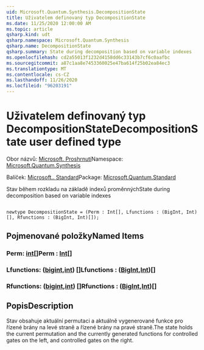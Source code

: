 ```yaml
---
uid: Microsoft.Quantum.Synthesis.DecompositionState
title: Uživatelem definovaný typ DecompositionState
ms.date: 11/25/2020 12:00:00 AM
ms.topic: article
qsharp.kind: udt
qsharp.namespace: Microsoft.Quantum.Synthesis
qsharp.name: DecompositionState
qsharp.summary: State during decomposition based on variable indexes
ms.openlocfilehash: cd2a55013f1232d4158dd6c33143b7cf6c0aafbc
ms.sourcegitcommit: a87c1aa8e7453360025e47ba614f25b02ea84ec3
ms.translationtype: MT
ms.contentlocale: cs-CZ
ms.lasthandoff: 11/26/2020
ms.locfileid: "96203191"
---
```

# <a name="decompositionstate-user-defined-type"></a><span data-ttu-id="a6412-102">Uživatelem definovaný typ DecompositionState</span><span class="sxs-lookup"><span data-stu-id="a6412-102">DecompositionState user defined type</span></span>

<span data-ttu-id="a6412-103">Obor názvů: [Microsoft. Proshrnutí](xref:Microsoft.Quantum.Synthesis)</span><span class="sxs-lookup"><span data-stu-id="a6412-103">Namespace: [Microsoft.Quantum.Synthesis](xref:Microsoft.Quantum.Synthesis)</span></span>

<span data-ttu-id="a6412-104">Balíček: [Microsoft.. Standard](https://nuget.org/packages/Microsoft.Quantum.Standard)</span><span class="sxs-lookup"><span data-stu-id="a6412-104">Package: [Microsoft.Quantum.Standard](https://nuget.org/packages/Microsoft.Quantum.Standard)</span></span>


<span data-ttu-id="a6412-105">Stav během rozkladu na základě indexů proměnných</span><span class="sxs-lookup"><span data-stu-id="a6412-105">State during decomposition based on variable indexes</span></span>

```qsharp

newtype DecompositionState = (Perm : Int[], Lfunctions : (BigInt, Int)[], Rfunctions : (BigInt, Int)[]);
```



## <a name="named-items"></a><span data-ttu-id="a6412-106">Pojmenované položky</span><span class="sxs-lookup"><span data-stu-id="a6412-106">Named Items</span></span>

### <a name="perm--int"></a><span data-ttu-id="a6412-107">Perm: [int](xref:microsoft.quantum.lang-ref.int)[]</span><span class="sxs-lookup"><span data-stu-id="a6412-107">Perm : [Int](xref:microsoft.quantum.lang-ref.int)[]</span></span>


### <a name="lfunctions--bigintint"></a><span data-ttu-id="a6412-108">Lfunctions: ([bigint](xref:microsoft.quantum.lang-ref.bigint),[int](xref:microsoft.quantum.lang-ref.int)) []</span><span class="sxs-lookup"><span data-stu-id="a6412-108">Lfunctions : ([BigInt](xref:microsoft.quantum.lang-ref.bigint),[Int](xref:microsoft.quantum.lang-ref.int))[]</span></span>


### <a name="rfunctions--bigintint"></a><span data-ttu-id="a6412-109">Rfunctions: ([bigint](xref:microsoft.quantum.lang-ref.bigint),[int](xref:microsoft.quantum.lang-ref.int)) []</span><span class="sxs-lookup"><span data-stu-id="a6412-109">Rfunctions : ([BigInt](xref:microsoft.quantum.lang-ref.bigint),[Int](xref:microsoft.quantum.lang-ref.int))[]</span></span>



## <a name="description"></a><span data-ttu-id="a6412-110">Popis</span><span class="sxs-lookup"><span data-stu-id="a6412-110">Description</span></span>

<span data-ttu-id="a6412-111">Stav obsahuje aktuální permutaci a aktuálně vygenerované funkce pro řízené brány na levé straně a řízené brány na pravé straně.</span><span class="sxs-lookup"><span data-stu-id="a6412-111">The state holds the current permutation and the currently generated functions for controlled gates on the left, and controlled gates on the right.</span></span>